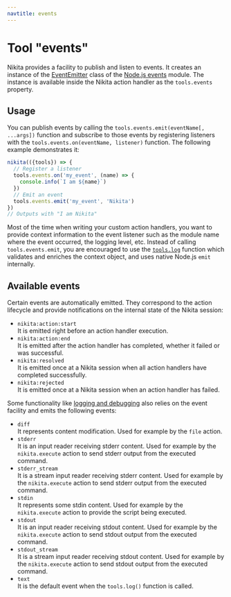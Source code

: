 ```yaml
---
navtitle: events
---
```


# Tool "events"

Nikita provides a facility to publish and listen to events. It creates an instance of the [EventEmitter](https://nodejs.org/api/events.html) class of the [Node.js events](https://nodejs.org/api/events.html) module. The instance is available inside the Nikita action handler as the `tools.events` property. 

## Usage

You can publish events by calling the `tools.events.emit(eventName[, ...args])` function and subscribe to those events by registering listeners with the `tools.events.on(eventName, listener)` function. The following example demonstrates it:

```js
nikita(({tools}) => {
  // Register a listener
  tools.events.on('my_event', (name) => {
    console.info(`I am ${name}`)
  })
  // Emit an event
  tools.events.emit('my_event', 'Nikita')
})
// Outputs with "I am Nikita"
```

Most of the time when writing your custom action handlers, you want to provide context information to the event listener such as the module name where the event occurred, the logging level, etc. Instead of calling `tools.events.emit`, you are encouraged to use the [`tools.log`](/current/action/tools/log) function which validates and enriches the context object, and uses native Node.js `emit` internally.

## Available events

Certain events are automatically emitted. They correspond to the action lifecycle and provide notifications on the internal state of the Nikita session:

- `nikita:action:start`   
  It is emitted right before an action handler execution.
- `nikita:action:end`   
  It is emitted after the action handler has completed, whether it failed or was successful.
- `nikita:resolved`   
  It is emitted once at a Nikita session when all action handlers have completed successfully.
- `nikita:rejected`   
  It is emitted once at a Nikita session when an action handler has failed.

Some functionality like [logging and debugging](/current/usage/logging_debugging) also relies on the event facility and emits the following events:

- `diff`   
  It represents content modification. Used for example by the `file` action.
- `stderr`   
  It is an input reader receiving stderr content. Used for example by the `nikita.execute` action to send stderr output from the executed command.
- `stderr_stream`   
  It is a stream input reader receiving stderr content. Used for example by the `nikita.execute` action to send stderr output from the executed command.
- `stdin`   
  It represents some stdin content. Used for example by the `nikita.execute` action to provide the script being executed.
- `stdout`   
  It is an input reader receiving stdout content. Used for example by the `nikita.execute` action to send stdout output from the executed command.
- `stdout_stream`   
  It is a stream input reader receiving stdout content. Used for example by the `nikita.execute` action to send stdout output from the executed command.
- `text`   
  It is the default event when the `tools.log()` function is called.
